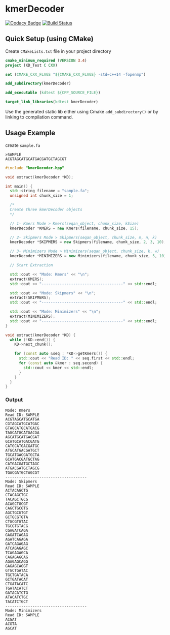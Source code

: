 # kmerDecoder

[![Codacy Badge](https://api.codacy.com/project/badge/Grade/675f273c446f45bebb5b8e354e24bccb)](https://app.codacy.com/app/mr-eyes/kmerDecoder?utm_source=github.com&utm_medium=referral&utm_content=mr-eyes/kmerDecoder&utm_campaign=Badge_Grade_Dashboard)
[![Build Status](https://travis-ci.org/mr-eyes/kmerDecoder.svg?branch=master)](https://travis-ci.org/mr-eyes/kmerDecoder)

## Quick Setup (using CMake)

Create `CMakeLists.txt` file in your project directory

```cmake
cmake_minimum_required (VERSION 3.4)
project (KD_Test C CXX)

set (CMAKE_CXX_FLAGS "${CMAKE_CXX_FLAGS} -std=c++14 -fopenmp")

add_subdirectory(kmerDecoder)

add_executable (kdtest ${CPP_SOURCE_FILE})

target_link_libraries(kdtest kmerDecoder)

```

Use the generated static lib either using Cmake `add_subdirectory()` or by linking to compilation command.

## Usage Example

create `sample.fa`

```fasta
>SAMPLE
ACGTAGCATGCATGACGATGCTAGCGT
```

```cpp
#include "kmerDecoder.hpp"

void extract(kmerDecoder *KD);

int main() {
  std::string filename = "sample.fa";
  unsigned int chunk_size = 1;

  /*
  Create three kmerDecoder objects
  */

  // 1- Kmers Mode > Kmers(seqan_object, chunk_size, kSize)
  kmerDecoder *KMERS = new Kmers(filename, chunk_size, 15);

  // 2- Skipmers Mode > Skipmers(seqan_object, chunk_size, m, n, k)
  kmerDecoder *SKIPMERS = new Skipmers(filename, chunk_size, 2, 3, 10);

  // 3- Minimizers Mode > Minimizers(seqan_object, chunk_size, k, w)
  kmerDecoder *MINIMIZERS = new Minimizers(filename, chunk_size, 5, 10);

  // Start Extraction

  std::cout << "Mode: Kmers" << "\n";
  extract(KMERS);
  std::cout << "------------------------------------" << std::endl;

  std::cout << "Mode: Skipmers" << "\n";
  extract(SKIPMERS);
  std::cout << "------------------------------------" << std::endl;

  std::cout << "Mode: Minimizers" << "\n";
  extract(MINIMIZERS);
  std::cout << "------------------------------------" << std::endl;
}

void extract(kmerDecoder *KD) {
  while (!KD->end()) {
    KD->next_chunk();

    for (const auto &seq : *KD->getKmers()) {
      std::cout << "Read ID: " << seq.first << std::endl;
      for (const auto &kmer : seq.second) {
        std::cout << kmer << std::endl;
      }
    }
  }
}
```

### Output

```text
Mode: Kmers
Read ID: SAMPLE
ACGTAGCATGCATGA
CGTAGCATGCATGAC
GTAGCATGCATGACG
TAGCATGCATGACGA
AGCATGCATGACGAT
GCATGCATGACGATG
CATGCATGACGATGC
ATGCATGACGATGCT
TGCATGACGATGCTA
GCATGACGATGCTAG
CATGACGATGCTAGC
ATGACGATGCTAGCG
TGACGATGCTAGCGT
------------------------------------
Mode: Skipmers
Read ID: SAMPLE
ACTACAGCTG
CTACAGCTGC
TACAGCTGCG
ACAGCTGCGT
CAGCTGCGTG
AGCTGCGTGT
GCTGCGTGTA
CTGCGTGTAC
TGCGTGTACG
CGAGATCAGA
GAGATCAGAG
AGATCAGAGA
GATCAGAGAG
ATCAGAGAGC
TCAGAGAGCA
CAGAGAGCAG
AGAGAGCAGG
GAGAGCAGGT
GTGCTGATAC
TGCTGATACA
GCTGATACAT
CTGATACATC
TGATACATCT
GATACATCTG
ATACATCTGC
TACATCTGCT
------------------------------------
Mode: Minimizers
Read ID: SAMPLE
ACGAT
ACGTA
AGCAT
```
